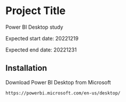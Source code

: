 # Project Title

Power BI Desktop study

Expected start date: 20221219

Expected end date: 20221231


## Installation

Download Power BI Desktop from Microsoft
```bash
https://powerbi.microsoft.com/en-us/desktop/
```
    